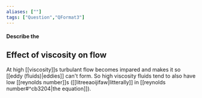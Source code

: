 ```yaml
---
aliases: [""]
tags: ["Question","QFormat3"]
---
```


#### Describe the
## Effect of viscosity on flow
At high [[viscosity]]s turbulant flow becomes impared and makes it so [[eddy (fluids)|eddies]] can't form. So high viscosity fluids tend to also have low [[reynolds number]]s ([[litreeaoijifaw|litterally]] in [[reynolds number#^cb3204|the equation]]).